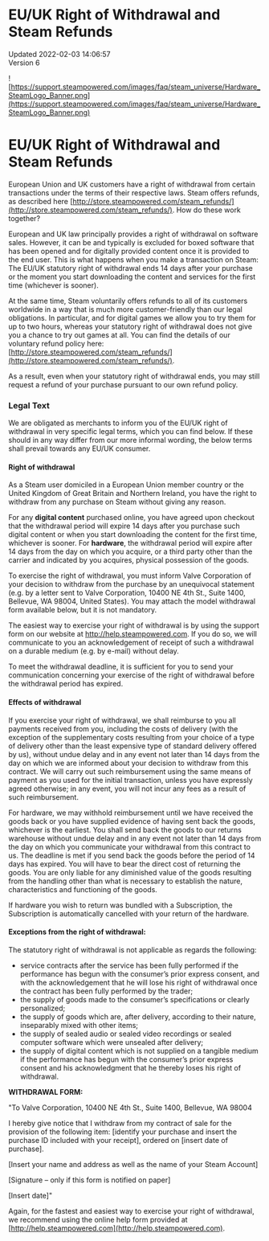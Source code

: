 # EU/UK Right of Withdrawal and Steam Refunds
Updated 2022-02-03 14:06:57  
Version 6  

![https://support.steampowered.com/images/faq/steam_universe/Hardware_SteamLogo_Banner.png](https://support.steampowered.com/images/faq/steam_universe/Hardware_SteamLogo_Banner.png)  
  
# EU/UK Right of Withdrawal and Steam Refunds
European Union and UK customers have a right of withdrawal from certain transactions under the terms of their respective laws. Steam offers refunds, as described here [http://store.steampowered.com/steam_refunds/](http://store.steampowered.com/steam_refunds/). How do these work together?  
  
European and UK law principally provides a right of withdrawal on software sales. However, it can be and typically is excluded for boxed software that has been opened and for digitally provided content once it is provided to the end user. This is what happens when you make a transaction on Steam: The EU/UK statutory right of withdrawal ends 14 days after your purchase or the moment you start downloading the content and services for the first time (whichever is sooner).  
  
At the same time, Steam voluntarily offers refunds to all of its customers worldwide in a way that is much more customer-friendly than our legal obligations. In particular, and for digital games we allow you to try them for up to two hours, whereas your statutory right of withdrawal does not give you a chance to try out games at all. You can find the details of our voluntary refund policy here: [http://store.steampowered.com/steam_refunds/](http://store.steampowered.com/steam_refunds/).  
  
As a result, even when your statutory right of withdrawal ends, you may still request a refund of your purchase pursuant to our own refund policy.  
  
### Legal Text
We are obligated as merchants to inform you of the EU/UK right of withdrawal in very specific legal terms, which you can find below. If these should in any way differ from our more informal wording, the below terms shall prevail towards any EU/UK consumer.  
  
#### Right of withdrawal
As a Steam user domiciled in a European Union member country or the United Kingdom of Great Britain and Northern Ireland, you have the right to withdraw from any purchase on Steam without giving any reason.  
  
For any **digital content** purchased online, you have agreed upon checkout that the withdrawal period will expire 14 days after you purchase such digital content or when you start downloading the content for the first time, whichever is sooner. For **hardware**, the withdrawal period will expire after 14 days from the day on which you acquire, or a third party other than the carrier and indicated by you acquires, physical possession of the goods.  
  
To exercise the right of withdrawal, you must inform Valve Corporation of your decision to withdraw from the purchase by an unequivocal statement (e.g. by a letter sent to Valve Corporation, 10400 NE 4th St., Suite 1400, Bellevue, WA 98004, United States). You may attach the model withdrawal form available below, but it is not mandatory.  
  
The easiest way to exercise your right of withdrawal is by using the support form on our website at http://help.steampowered.com. If you do so, we will communicate to you an acknowledgement of receipt of such a withdrawal on a durable medium (e.g. by e-mail) without delay.  
  
To meet the withdrawal deadline, it is sufficient for you to send your communication concerning your exercise of the right of withdrawal before the withdrawal period has expired.  
  
#### Effects of withdrawal
If you exercise your right of withdrawal, we shall reimburse to you all payments received from you, including the costs of delivery (with the exception of the supplementary costs resulting from your choice of a type of delivery other than the least expensive type of standard delivery offered by us), without undue delay and in any event not later than 14 days from the day on which we are informed about your decision to withdraw from this contract. We will carry out such reimbursement using the same means of payment as you used for the initial transaction, unless you have expressly agreed otherwise; in any event, you will not incur any fees as a result of such reimbursement.  
  
For hardware, we may withhold reimbursement until we have received the goods back or you have supplied evidence of having sent back the goods, whichever is the earliest. You shall send back the goods to our returns warehouse without undue delay and in any event not later than 14 days from the day on which you communicate your withdrawal from this contract to us. The deadline is met if you send back the goods before the period of 14 days has expired. You will have to bear the direct cost of returning the goods. You are only liable for any diminished value of the goods resulting from the handling other than what is necessary to establish the nature, characteristics and functioning of the goods.  
  
If hardware you wish to return was bundled with a Subscription, the Subscription is automatically cancelled with your return of the hardware.  
  
#### Exceptions from the right of withdrawal:
The statutory right of withdrawal is not applicable as regards the following: 
* service contracts after the service has been fully performed if the performance has begun with the consumer’s prior express consent, and with the acknowledgement that he will lose his right of withdrawal once the contract has been fully performed by the trader;
* the supply of goods made to the consumer’s specifications or clearly personalized;
* the supply of goods which are, after delivery, according to their nature, inseparably mixed with other items;
* the supply of sealed audio or sealed video recordings or sealed computer software which were unsealed after delivery;
* the supply of digital content which is not supplied on a tangible medium if the performance has begun with the consumer’s prior express consent and his acknowledgment that he thereby loses his right of withdrawal.
  
  
**WITHDRAWAL FORM:**  
  
"To Valve Corporation, 10400 NE 4th St., Suite 1400, Bellevue, WA 98004  
  
I hereby give notice that I withdraw from my contract of sale for the provision of the following item: [identify your purchase and insert the purchase ID included with your receipt], ordered on [insert date of purchase].  
  
[Insert your name and address as well as the name of your Steam Account]  
  
[Signature – only if this form is notified on paper]  
  
[Insert date]"  
  
Again, for the fastest and easiest way to exercise your right of withdrawal, we recommend using the online help form provided at [http://help.steampowered.com](http://help.steampowered.com).